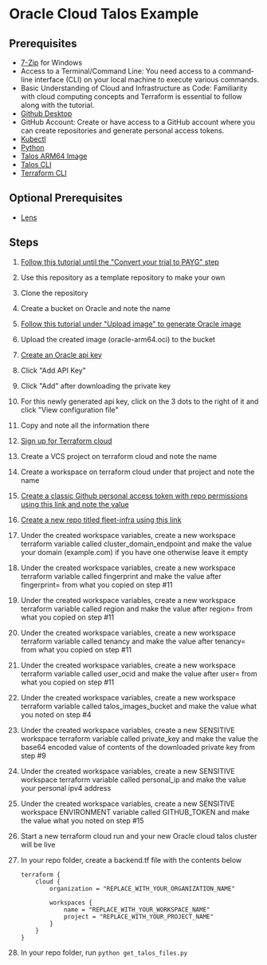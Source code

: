 # Oracle Cloud Talos Example

## Prerequisites

- [7-Zip](https://www.7-zip.org/download.html) for Windows
- Access to a Terminal/Command Line: You need access to a command-line interface (CLI) on your local machine to execute various commands.
- Basic Understanding of Cloud and Infrastructure as Code: Familiarity with cloud computing concepts and Terraform is essential to follow along with the tutorial.
- [Github Desktop](https://github.com/apps/desktop)
- GitHub Account: Create or have access to a GitHub account where you can create repositories and generate personal access tokens.
- [Kubectl](https://kubernetes.io/docs/tasks/tools)
- [Python](https://www.python.org/downloads)
- [Talos ARM64 Image](https://factory.talos.dev/?arch=arm64&cmdline-set=true&extensions=-&extensions=siderolabs%2Fiscsi-tools&platform=oracle&target=cloud&version=1.7.6)
- [Talos CLI](https://www.talos.dev/latest/talos-guides/install/talosctl)
- [Terraform CLI](https://developer.hashicorp.com/terraform/install)

## Optional Prerequisites

- [Lens](https://k8slens.dev/download)

## Steps

1. [Follow this tutorial until the "Convert your trial to PAYG" step](https://mattscott.cloud/kubernetes-on-oracle-cloud-for-free)
2. Use this repository as a template repository to make your own
3. Clone the repository
4. Create a bucket on Oracle and note the name
5. [Follow this tutorial under "Upload image" to generate Oracle image](https://www.talos.dev/v1.7/talos-guides/install/cloud-platforms/oracle/#upload-image)
6. Upload the created image (oracle-arm64.oci) to the bucket
7. [Create an Oracle api key](https://cloud.oracle.com/identity/domains/my-profile/api-keys)
8. Click "Add API Key"
9. Click "Add" after downloading the private key
10. For this newly generated api key, click on the 3 dots to the right of it and click "View configuration file"
11. Copy and note all the information there
12. [Sign up for Terraform cloud](https://app.terraform.io)
13. Create a VCS project on terraform cloud and note the name
14. Create a workspace on terraform cloud under that project and note the name
15. [Create a classic Github personal access token with repo permissions using this link and note the value](https://github.com/settings/tokens/new)
16. [Create a new repo titled fleet-infra using this link](https://github.com/new?template_name=oracle-talos-flux-example&template_owner=kanya-approve&name=fleet-infra)
17. Under the created workspace variables, create a new workspace terraform variable called cluster_domain_endpoint and make the value your domain (example.com) if you have one otherwise leave it empty
18. Under the created workspace variables, create a new workspace terraform variable called fingerprint and make the value after fingerprint= from what you copied on step #11
19. Under the created workspace variables, create a new workspace terraform variable called region and make the value after region= from what you copied on step #11
20. Under the created workspace variables, create a new workspace terraform variable called tenancy and make the value after tenancy= from what you copied on step #11
21. Under the created workspace variables, create a new workspace terraform variable called user_ocid and make the value after user= from what you copied on step #11
22. Under the created workspace variables, create a new workspace terraform variable called talos_images_bucket and make the value what you noted on step #4
23. Under the created workspace variables, create a new SENSITIVE workspace terraform variable called private_key and make the value the base64 encoded value of contents of the downloaded private key from step #9
24. Under the created workspace variables, create a new SENSITIVE workspace terraform variable called personal_ip and make the value your personal ipv4 address
25. Under the created workspace variables, create a new SENSITIVE workspace ENVIRONMENT variable called GITHUB_TOKEN and make the value what you noted on step #15
26. Start a new terraform cloud run and your new Oracle cloud talos cluster will be live
27. In your repo folder, create a backend.tf file with the contents below

    ```hcl
    terraform {
        cloud {
            organization = "REPLACE_WITH_YOUR_ORGANIZATION_NAME"

            workspaces {
                name = "REPLACE_WITH_YOUR_WORKSPACE_NAME"
                project = "REPLACE_WITH_YOUR_PROJECT_NAME"
            }
        }
    }
    ```

28. In your repo folder, run ```python get_talos_files.py```
